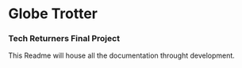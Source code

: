 # Globe Trotter

### Tech Returners Final Project

This Readme will house all the documentation throught development.